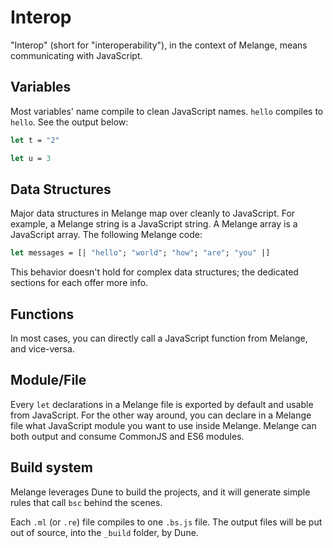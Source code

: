 <h1 data-nav-order="2040-01-01">Interop</h1>

"Interop" (short for "interoperability"), in the context of Melange, means communicating with JavaScript. 

## Variables

Most variables' name compile to clean JavaScript names. `hello` compiles to `hello`. See the output below:

```ocaml
let t = "2"

let u = 3
```

## Data Structures

Major data structures in Melange map over cleanly to JavaScript. For example, a Melange string is a JavaScript string. A Melange array is a JavaScript array. The following Melange code:

```ocaml
let messages = [| "hello"; "world"; "how"; "are"; "you" |]
```

This behavior doesn't hold for complex data structures; the dedicated sections for each offer more info.

## Functions

In most cases, you can directly call a JavaScript function from Melange, and vice-versa.

## Module/File

Every `let` declarations in a Melange file is exported by default and usable from JavaScript. For the other way around, you can declare in a Melange file what JavaScript module you want to use inside Melange. Melange can both output and consume CommonJS and ES6 modules.

<!-- TODO: add default export explaination >
<!-- TODO: playground link -->

## Build system

Melange leverages Dune to build the projects, and it will generate simple rules that call `bsc` behind the scenes.

Each `.ml` (or `.re`) file compiles to one `.bs.js` file. The output files will be put out of source, into the `_build` folder, by Dune.